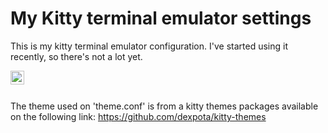 # My Kitty terminal emulator settings #
This is my kitty terminal emulator configuration. I've started using it recently, so there's not a lot yet. 

[<img
    alt="Kitty icon"
    src="https://sw.kovidgoyal.net/kitty/_static/kitty.svg"
    width="22px"
    align="left"
/>][kitty-link]   

<br/> <br/>

The theme used on 'theme.conf' is from a kitty themes packages available on the following link: https://github.com/dexpota/kitty-themes

[kitty-link]: https://sw.kovidgoyal.net/kitty/
